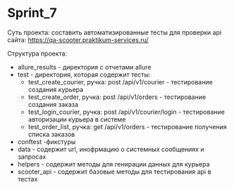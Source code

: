 # Sprint_7
Суть проекта: составить автоматизированные тесты для проверки api сайта: https://qa-scooter.praktikum-services.ru/

Структура проекта:
* allure_results - директория с отчетами allure
* test - директория, которая содержит тесты:
  * test_create_courier, ручка: post /api/v1/courier - тестирование создания курьера
  * test_create_order, ручка: post /api/v1/orders - тестирование создания заказа
  * test_login_courier, ручка: post /api/v1/courier/login - тестирование авторизации курьера в системе
  * test_order_list, ручка: get /api/v1/orders - тестирование получения списка заказов
* conftest -фикстуры
* data - содержит url, инофрмацию о системных сообщениях и запросах
* helpers - содержит методы для генирации данных для курьера
* scooter_api - содержит базовые методы для тестирования api в тестах